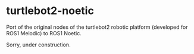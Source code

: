 # turtlebot2-noetic

Port of the original nodes of the turtlebot2 robotic platform (developed for ROS1 Melodic) to ROS1 Noetic.

Sorry, under construction.
